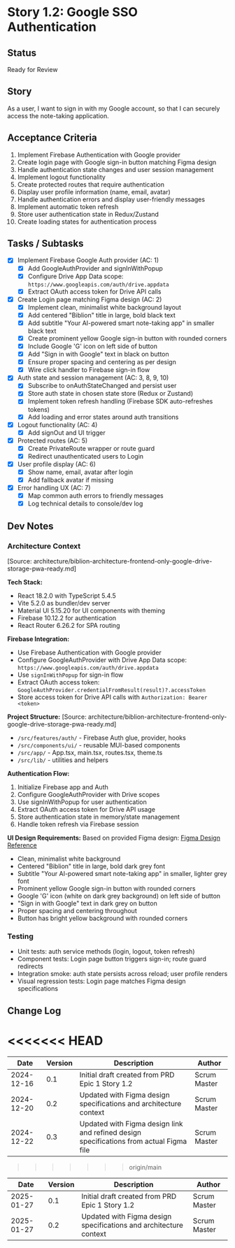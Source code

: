 # Story 1.2: Google SSO Authentication

## Status

Ready for Review

## Story

As a user,
I want to sign in with my Google account,
so that I can securely access the note-taking application.

## Acceptance Criteria

1. Implement Firebase Authentication with Google provider
2. Create login page with Google sign-in button matching Figma design
3. Handle authentication state changes and user session management
4. Implement logout functionality
5. Create protected routes that require authentication
6. Display user profile information (name, email, avatar)
7. Handle authentication errors and display user-friendly messages
8. Implement automatic token refresh
9. Store user authentication state in Redux/Zustand
10. Create loading states for authentication process

## Tasks / Subtasks

- [x] Implement Firebase Google Auth provider (AC: 1)
  - [x] Add GoogleAuthProvider and signInWithPopup
  - [x] Configure Drive App Data scope: `https://www.googleapis.com/auth/drive.appdata`
  - [x] Extract OAuth access token for Drive API calls
- [x] Create Login page matching Figma design (AC: 2)
  - [x] Implement clean, minimalist white background layout
  - [x] Add centered "Biblion" title in large, bold black text
  - [x] Add subtitle "Your AI-powered smart note-taking app" in smaller black text
  - [x] Create prominent yellow Google sign-in button with rounded corners
  - [x] Include Google 'G' icon on left side of button
  - [x] Add "Sign in with Google" text in black on button
  - [x] Ensure proper spacing and centering as per design
  - [x] Wire click handler to Firebase sign-in flow
- [x] Auth state and session management (AC: 3, 8, 9, 10)
  - [x] Subscribe to onAuthStateChanged and persist user
  - [x] Store auth state in chosen state store (Redux or Zustand)
  - [x] Implement token refresh handling (Firebase SDK auto-refreshes tokens)
  - [x] Add loading and error states around auth transitions
- [x] Logout functionality (AC: 4)
  - [x] Add signOut and UI trigger
- [x] Protected routes (AC: 5)
  - [x] Create PrivateRoute wrapper or route guard
  - [x] Redirect unauthenticated users to Login
- [x] User profile display (AC: 6)
  - [x] Show name, email, avatar after login
  - [x] Add fallback avatar if missing
- [x] Error handling UX (AC: 7)
  - [x] Map common auth errors to friendly messages
  - [x] Log technical details to console/dev log

## Dev Notes

### Architecture Context

[Source: architecture/biblion-architecture-frontend-only-google-drive-storage-pwa-ready.md]

**Tech Stack:**

- React 18.2.0 with TypeScript 5.4.5
- Vite 5.2.0 as bundler/dev server
- Material UI 5.15.20 for UI components with theming
- Firebase 10.12.2 for authentication
- React Router 6.26.2 for SPA routing

**Firebase Integration:**

- Use Firebase Authentication with Google provider
- Configure GoogleAuthProvider with Drive App Data scope: `https://www.googleapis.com/auth/drive.appdata`
- Use `signInWithPopup` for sign-in flow
- Extract OAuth access token: `GoogleAuthProvider.credentialFromResult(result)?.accessToken`
- Store access token for Drive API calls with `Authorization: Bearer <token>`

**Project Structure:**
[Source: architecture/biblion-architecture-frontend-only-google-drive-storage-pwa-ready.md]

- `/src/features/auth/` - Firebase Auth glue, provider, hooks
- `/src/components/ui/` - reusable MUI-based components
- `/src/app/` - App.tsx, main.tsx, routes.tsx, theme.ts
- `/src/lib/` - utilities and helpers

**Authentication Flow:**

1. Initialize Firebase app and Auth
2. Configure GoogleAuthProvider with Drive scopes
3. Use signInWithPopup for user authentication
4. Extract OAuth access token for Drive API usage
5. Store authentication state in memory/state management
6. Handle token refresh via Firebase session

**UI Design Requirements:**
Based on provided Figma design: [Figma Design Reference](https://www.figma.com/design/J4Dsi0o3FCgCgqrvPCAehY/Untitled?node-id=4-90&t=HuUDjZWdAXqBzgAP-4)

- Clean, minimalist white background
- Centered "Biblion" title in large, bold dark grey font
- Subtitle "Your AI-powered smart note-taking app" in smaller, lighter grey font
- Prominent yellow Google sign-in button with rounded corners
- Google 'G' icon (white on dark grey background) on left side of button
- "Sign in with Google" text in dark grey on button
- Proper spacing and centering throughout
- Button has bright yellow background with rounded corners

### Testing

- Unit tests: auth service methods (login, logout, token refresh)
- Component tests: Login page button triggers sign-in; route guard redirects
- Integration smoke: auth state persists across reload; user profile renders
- Visual regression tests: Login page matches Figma design specifications

## Change Log
<<<<<<< HEAD
=======
| Date | Version | Description | Author |
| ---- | ------- | ----------- | ------ |
| 2024-12-16 | 0.1 | Initial draft created from PRD Epic 1 Story 1.2 | Scrum Master |
| 2024-12-20 | 0.2 | Updated with Figma design specifications and architecture context | Scrum Master |
| 2024-12-22 | 0.3 | Updated with Figma design link and refined design specifications from actual Figma file | Scrum Master |

>>>>>>> origin/main

| Date       | Version | Description                                                       | Author       |
| ---------- | ------- | ----------------------------------------------------------------- | ------------ |
| 2025-01-27 | 0.1     | Initial draft created from PRD Epic 1 Story 1.2                   | Scrum Master |
| 2025-01-27 | 0.2     | Updated with Figma design specifications and architecture context | Scrum Master |
